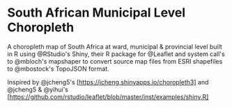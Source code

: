 # South African Municipal Level Choropleth
A choropleth map of South Africa at ward, municipal & provincial level built in R using @RStudio's Shiny, their R package for @Leaflet and system call's to @mbloch's mapshaper to convert source map files from ESRI shapefiles to @mbostock's TopoJSON format.

Inspired by @jcheng5's [https://jcheng.shinyapps.io/choropleth3] and @jcheng5 & @yihui's [https://github.com/rstudio/leaflet/blob/master/inst/examples/shiny.R]
